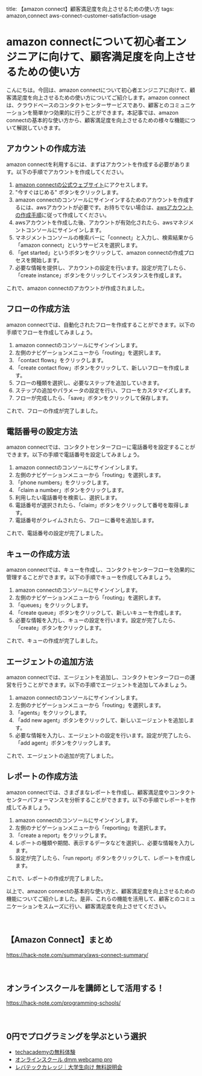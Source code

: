 title: 【amazon connect】顧客満足度を向上させるための使い方
tags: amazon,connect
aws-connect-customer-satisfaction-usage

# amazon connectについて初心者エンジニアに向けて、顧客満足度を向上させるための使い方

こんにちは。今回は、amazon connectについて初心者エンジニアに向けて、顧客満足度を向上させるための使い方についてご紹介します。amazon connectは、クラウドベースのコンタクトセンターサービスであり、顧客とのコミュニケーションを簡単かつ効果的に行うことができます。本記事では、amazon connectの基本的な使い方から、顧客満足度を向上させるための様々な機能について解説していきます。

## アカウントの作成方法
amazon connectを利用するには、まずはアカウントを作成する必要があります。以下の手順でアカウントを作成してください。

1. [amazon connectの公式ウェブサイト](https://aws.amazon.com/connect/)にアクセスします。
2. "今すぐはじめる" ボタンをクリックします。
3. amazon connectのコンソールにサインインするためのアカウントを作成するには、awsアカウントが必要です。お持ちでない場合は、[awsアカウントの作成手順](https://aws.amazon.com/jp/premiumsupport/knowledge-center/create-and-activate-aws-account/)に従って作成してください。
4. awsアカウントを作成した後、アカウントが有効化されたら、awsマネジメントコンソールにサインインします。
5. マネジメントコンソールの検索バーに「connect」と入力し、検索結果から「amazon connect」というサービスを選択します。
6. 「get started」というボタンをクリックして、amazon connectの作成プロセスを開始します。
7. 必要な情報を提供し、アカウントの設定を行います。設定が完了したら、「create instance」ボタンをクリックしてインスタンスを作成します。

これで、amazon connectのアカウントが作成されました。

## フローの作成方法
amazon connectでは、自動化されたフローを作成することができます。以下の手順でフローを作成してみましょう。

1. amazon connectのコンソールにサインインします。
2. 左側のナビゲーションメニューから「routing」を選択します。
3. 「contact flows」をクリックします。
4. 「create contact flow」ボタンをクリックして、新しいフローを作成します。
5. フローの種類を選択し、必要なステップを追加していきます。
6. ステップの追加やパラメータの設定を行い、フローをカスタマイズします。
7. フローが完成したら、「save」ボタンをクリックして保存します。

これで、フローの作成が完了しました。

## 電話番号の設定方法
amazon connectでは、コンタクトセンターフローに電話番号を設定することができます。以下の手順で電話番号を設定してみましょう。

1. amazon connectのコンソールにサインインします。
2. 左側のナビゲーションメニューから「routing」を選択します。
3. 「phone numbers」をクリックします。
4. 「claim a number」ボタンをクリックします。
5. 利用したい電話番号を検索し、選択します。
6. 電話番号が選択されたら、「claim」ボタンをクリックして番号を取得します。
7. 電話番号がクレイムされたら、フローに番号を追加します。

これで、電話番号の設定が完了しました。

## キューの作成方法
amazon connectでは、キューを作成し、コンタクトセンターフローを効果的に管理することができます。以下の手順でキューを作成してみましょう。

1. amazon connectのコンソールにサインインします。
2. 左側のナビゲーションメニューから「routing」を選択します。
3. 「queues」をクリックします。
4. 「create queue」ボタンをクリックして、新しいキューを作成します。
5. 必要な情報を入力し、キューの設定を行います。設定が完了したら、「create」ボタンをクリックします。

これで、キューの作成が完了しました。

## エージェントの追加方法
amazon connectでは、エージェントを追加し、コンタクトセンターフローの運営を行うことができます。以下の手順でエージェントを追加してみましょう。

1. amazon connectのコンソールにサインインします。
2. 左側のナビゲーションメニューから「routing」を選択します。
3. 「agents」をクリックします。
4. 「add new agent」ボタンをクリックして、新しいエージェントを追加します。
5. 必要な情報を入力し、エージェントの設定を行います。設定が完了したら、「add agent」ボタンをクリックします。

これで、エージェントの追加が完了しました。

## レポートの作成方法
amazon connectでは、さまざまなレポートを作成し、顧客満足度やコンタクトセンターパフォーマンスを分析することができます。以下の手順でレポートを作成してみましょう。

1. amazon connectのコンソールにサインインします。
2. 左側のナビゲーションメニューから「reporting」を選択します。
3. 「create a report」をクリックします。
4. レポートの種類や期間、表示するデータなどを選択し、必要な情報を入力します。
5. 設定が完了したら、「run report」ボタンをクリックして、レポートを作成します。

これで、レポートの作成が完了しました。

以上で、amazon connectの基本的な使い方と、顧客満足度を向上させるための機能についてご紹介しました。是非、これらの機能を活用して、顧客とのコミュニケーションをスムーズに行い、顧客満足度を向上させてください。

　

## 【Amazon Connect】まとめ
https://hack-note.com/summary/aws-connect-summary/

　

## オンラインスクールを講師として活用する！
https://hack-note.com/programming-schools/

　

## 0円でプログラミングを学ぶという選択
- [techacademyの無料体験](//af.moshimo.com/af/c/click?a_id=2612475&amp;p_id=1555&amp;pc_id=2816&amp;pl_id=22706&amp;url=https%3a%2f%2ftechacademy.jp%2fhtmlcss-trial%3futm_source%3dmoshimo%26utm_medium%3daffiliate%26utm_campaign%3dtextad)
- [オンラインスクール dmm webcamp pro](//af.moshimo.com/af/c/click?a_id=2612482&amp;p_id=1363&amp;pc_id=2297&amp;pl_id=39999&amp;guid=on)
- [レバテックカレッジ｜大学生向け 無料説明会](//af.moshimo.com/af/c/click?a_id=4071793&p_id=3198&pc_id=7488&pl_id=41848)



